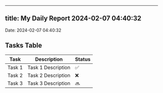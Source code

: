 
---
title: My Daily Report 2024-02-07 04:40:32
---

Date: 2024-02-07 04:40:32

## Tasks Table

| Task | Description | Status |
|------|-------------|--------|
| Task 1 | Task 1 Description | ✅ |
| Task 2 | Task 2 Description | ❌ |
| Task 3 | Task 3 Description | 🔜 |
